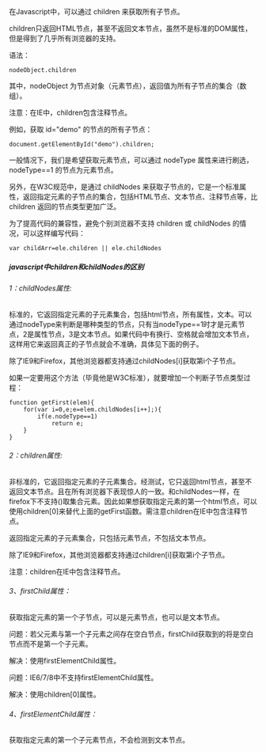 在Javascript中，可以通过 children 来获取所有子节点。

children只返回HTML节点，甚至不返回文本节点，虽然不是标准的DOM属性，但是得到了几乎所有浏览器的支持。

语法：
   
```
nodeObject.children
```

其中，nodeObject 为节点对象（元素节点），返回值为所有子节点的集合（数组）。

注意：在IE中，children包含注释节点。

例如，获取 id="demo" 的节点的所有子节点：

```
document.getElementById("demo").children;
```


一般情况下，我们是希望获取元素节点，可以通过 nodeType 属性来进行刷选，nodeType==1 的节点为元素节点。


另外，在W3C规范中，是通过 childNodes 来获取子节点的，它是一个标准属性，返回指定元素的子节点的集合，包括HTML节点、文本节点、注释节点等，比 children 返回的节点类型更加广泛。


为了提高代码的兼容性，避免个别浏览器不支持 children 或 childNodes 的情况，可以这样编写代码：

```
var childArr=ele.children || ele.childNodes
```






#####  javascript中children和childNodes的区别

###### 1：childNodes属性:
标准的，它返回指定元素的子元素集合，包括html节点，所有属性，文本。可以通过nodeType来判断是哪种类型的节点，只有当nodeType==1时才是元素节点，2是属性节点，3是文本节点。如果代码中有换行、空格就会增加文本节点，这样用它来返回真正的子节点就会不准确，具体见下面的例子。

除了IE9和Firefox，其他浏览器都支持通过childNodes[i]获取第i个子节点。

如果一定要用这个方法（毕竟他是W3C标准），就要增加一个判断子节点类型过程：


```
function getFirst(elem){
    for(var i=0,e;e=elem.childNodes[i++];){
        if(e.nodeType==1)
            return e;
    }
}
```


###### 2：children属性:
非标准的，它返回指定元素的子元素集合。经测试，它只返回html节点，甚至不返回文本节点。且在所有浏览器下表现惊人的一致。和childNodes一样，在firefox下不支持()取集合元素。因此如果想获取指定元素的第一个html节点，可以使用children[0]来替代上面的getFirst函数。需注意children在IE中包含注释节点。

返回指定元素的子元素集合，只包括元素节点，不包括文本节点。

除了IE9和Firefox，其他浏览器都支持通过children[i]获取第i个子节点。

注意：children在IE中包含注释节点。

###### 3、firstChild属性：


获取指定元素的第一个子节点，可以是元素节点，也可以是文本节点。

问题：若父元素与第一个子元素之间存在空白节点，firstChild获取到的将是空白节点而不是第一个子元素。

解决：使用firstElementChild属性。

问题：IE6/7/8中不支持firstElementChild属性。

解决：使用children[0]属性。

###### 4、firstElementChild属性：



获取指定元素的第一个子元素节点，不会检测到文本节点。
